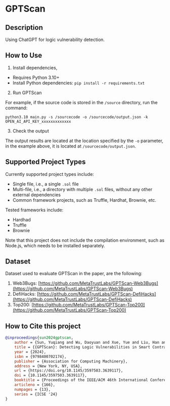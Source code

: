# GPTScan

## Description

Using ChatGPT for logic vulnerability detection.

## How to Use

1. Install dependencies,

- Requires Python 3.10+
- Install Python dependencies: `pip install -r requirements.txt`

2. Run GPTScan

For example, if the source code is stored in the `/source` directory, run the command:

```shell
python3.10 main.py -s /sourcecode -o /sourcecode/output.json -k OPEN_AI_API_KEY_xxxxxxxxxxxxx
```

3. Check the output

The output results are located at the location specified by the `-o` parameter, in the example above, it is located at `/sourcecode/output.json`.

## Supported Project Types

Currently supported project types include:
- Single file, i.e., a single `.sol` file
- Multi-file, i.e., a directory with multiple `.sol` files, without any other external dependencies
- Common framework projects, such as Truffle, Hardhat, Brownie, etc.

Tested frameworks include:
- Hardhad
- Truffle
- Brownie

Note that this project does not include the compilation environment, such as Node.js, which needs to be installed separately.

## Dataset

Dataset used to evaluate GPTScan in the paper, are the following:
1. Web3Bugs: [https://github.com/MetaTrustLabs/GPTScan-Web3Bugs](https://github.com/MetaTrustLabs/GPTScan-Web3Bugs)
2. DefiHacks: [https://github.com/MetaTrustLabs/GPTScan-DefiHacks](https://github.com/MetaTrustLabs/GPTScan-DefiHacks)
3. Top200: [https://github.com/MetaTrustLabs/GPTScan-Top200](https://github.com/MetaTrustLabs/GPTScan-Top200)

## How to Cite this project

```bibtex
@inproceedings{sun2024gptscan,
    author = {Sun, Yuqiang and Wu, Daoyuan and Xue, Yue and Liu, Han and Wang, Haijun and Xu, Zhengzi and Xie, Xiaofei and Liu, Yang},
    title = {{GPTScan}: Detecting Logic Vulnerabilities in Smart Contracts by Combining GPT with Program Analysis},
    year = {2024},
    isbn = {9798400702174},
    publisher = {Association for Computing Machinery},
    address = {New York, NY, USA},
    url = {https://doi.org/10.1145/3597503.3639117},
    doi = {10.1145/3597503.3639117},
    booktitle = {Proceedings of the IEEE/ACM 46th International Conference on Software Engineering},
    articleno = {166},
    numpages = {13},
    series = {ICSE '24}
}
```
